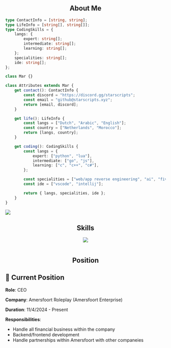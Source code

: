 <!-- <p align="center">
    <img alt="" src=https://img.shields.io/github/stars/mardev-xyz?style=for-the-badge&?affiliations=OWNER%2CCOLLABORATOR />
    <img alt="" src=https://komarev.com/ghpvc/?username=mardev-xyz&style=for-the-badge />
</p> -->


<h2 align="center">About Me </h2>

```typescript
type ContactInfo = [string, string];
type LifeInfo = [string[], string[]];
type CodingSkills = {
    langs: {
        expert: string[];
        intermediate: string[];
        learning: string[];
    };
    specialities: string[];
    ide: string[];
};

class Mar {}

class Attributes extends Mar {
    get contact(): ContactInfo {
        const discord = "https://discord.gg/starscripts";
        const email = "github@starscripts.xyz";
        return [email, discord];
    }

    get life(): LifeInfo {
        const langs = ["Dutch", "Arabic", "English"];
        const country = ["Netherlands", "Morocco"];
        return [langs, country];
    }

    get coding(): CodingSkills {
        const langs = {
            expert: ["python", "lua"],
            intermediate: ["go", "js"],
            learning: ["c", "c++", "c#"],
        };

        const specialities = ["web/app reverse engineering", "ai", "fivem"];
        const ide = ["vscode", "intellij"];

        return { langs, specialities, ide };
    }
}
```

![](https://komarev.com/ghpvc/?username=mardev-xyz)

<h2 align="center">Skills </h2>

<p align="center">
  <a href="https://skillicons.dev">
    <img src="https://skillicons.dev/icons?i=python,golang,vscode,androidstudio,c,cs,cpp,js,css,html" />
  </a>
</p>

<p href="https://discord.gg/starscripts" align="center">
    <img alt="" src="https://github-readme-stats.vercel.app/api?username=mardev-xyz&theme=tokyonight&show_icons=true">
</p>

<h2 align="center">Position </h2>

## 🌟 Current Position

**Role**: CEO

**Company**: Amersfoort Roleplay (Amersfoort Enterprise)

**Duration**: 11/4/2024 - Present

**Responsibilities**:  
- Handle all financial business within the company
- Backend/frontend development
- Handle partnerships within Amersfoort with other companeies
